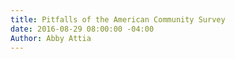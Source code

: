 ```yaml
---
title: Pitfalls of the American Community Survey
date: 2016-08-29 08:00:00 -04:00
Author: Abby Attia
---
```


